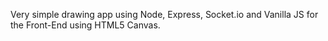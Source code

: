 Very simple drawing app using Node, Express, Socket.io and Vanilla JS for the Front-End using HTML5 Canvas. 